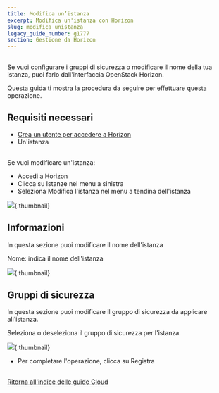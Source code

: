 ```yaml
---
title: Modifica un’istanza
excerpt: Modifica un'istanza con Horizon
slug: modifica_unistanza
legacy_guide_number: g1777
section: Gestione da Horizon
---
```



## 
Se vuoi configurare i gruppi di sicurezza o modificare il nome della tua istanza, puoi farlo dall'interfaccia OpenStack Horizon.

Questa guida ti mostra la procedura da seguire per effettuare questa operazione.


## Requisiti necessari

- [Crea un utente per accedere a Horizon]({legacy}1773)
- Un'istanza




## 
Se vuoi modificare un'istanza:


- Accedi a Horizon
- Clicca su Istanze nel menu a sinistra
- Seleziona Modifica l'istanza nel menu a tendina dell'istanza



![](images/img_2647.jpg){.thumbnail}

## Informazioni
In questa sezione puoi modificare il nome dell'istanza

Nome: indica il nome dell'istanza

![](images/img_2649.jpg){.thumbnail}

## Gruppi di sicurezza
In questa sezione puoi modificare il gruppo di sicurezza da applicare all'istanza.

Seleziona o deseleziona il gruppo di sicurezza per l'istanza.

![](images/img_2648.jpg){.thumbnail}

- Per completare l'operazione, clicca su Registra




## 
[Ritorna all'indice delle guide Cloud]({legacy}1785)

